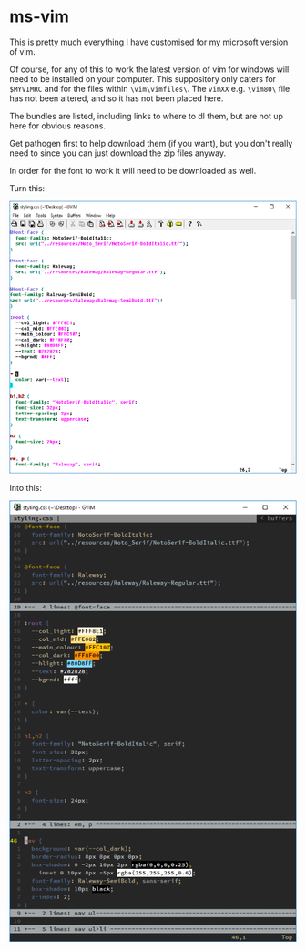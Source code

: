 # ms-vim
This is pretty much everything I have customised for my microsoft version of vim.

Of course, for any of this to work the latest version of vim for windows will need to be installed on your computer.
This suppository only caters for `$MYVIMRC` and for the files within `\vim\vimfiles\`. The `vimXX` e.g. `\vim80\` file has not been altered, and so it has not been placed here.

The bundles are listed, including links to where to dl them, but are not up here for obvious reasons.

Get pathogen first to help download them (if you want), but you don't really need to since you can just download the zip files anyway.

In order for the font to work it will need to be downloaded as well.

Turn this:

![Image of shoddy looking vim](https://raw.githubusercontent.com/callumfrance/ms-vim/master/photos/old-vim-css.png)

Into this:

![Image of hella nice looking vim](https://raw.githubusercontent.com/callumfrance/ms-vim/master/photos/new-vim-css.png)
